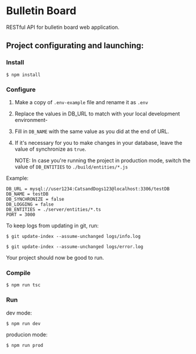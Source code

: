 # Bulletin Board

RESTful API for bulletin board web application.

## Project configurating and launching:

### Install

```
$ npm install
```

### Configure

1. Make a copy of `.env-example` file and rename it as `.env`
2. Replace the values in DB_URL to match with your local development environment-
3. Fill in `DB_NAME` with the same value as you did at the end of URL.
4. If it's necessary for you to make changes in your database, leave the value of synchronize as `true`.

   NOTE: In case you're running the project in production mode, switch the value of `DB_ENTITIES` to `./build/entities/*.js`

Example:

```
DB_URL = mysql://user1234:CatsandDogs123@localhost:3306/testDB
DB_NAME = testDB
DB_SYNCHRONIZE = false
DB_LOGGING = false
DB_ENTITIES = ./server/entities/*.ts
PORT = 3000
```

To keep logs from updating in git, run:

```
$ git update-index --assume-unchanged logs/info.log

$ git update-index --assume-unchanged logs/error.log
```

Your project should now be good to run.

### Compile

```
$ npm run tsc
```

### Run

dev mode:

```
$ npm run dev
```

producion mode:

```
$ npm run prod
```
